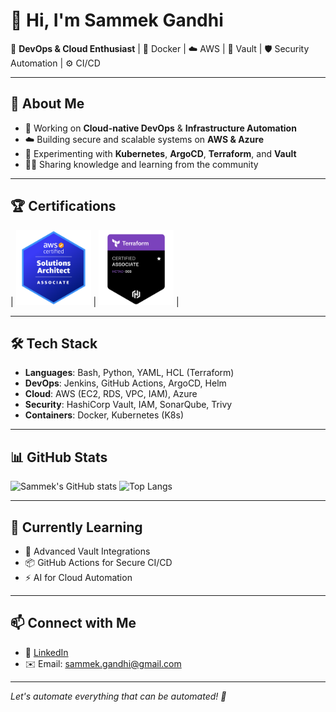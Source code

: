 # 👋 Hi, I'm Sammek Gandhi

🎯 **DevOps & Cloud Enthusiast** | 🐳 Docker | ☁️ AWS | 🔐 Vault | 🛡️ Security Automation | ⚙️ CI/CD

--- 

## 🚀 About Me
- 🔧 Working on **Cloud-native DevOps** & **Infrastructure Automation**
- ☁️ Building secure and scalable systems on **AWS & Azure**
- 🧪 Experimenting with **Kubernetes**, **ArgoCD**, **Terraform**, and **Vault**
- 👨‍🏫 Sharing knowledge and learning from the community

---

## 🏆 Certifications
 | <img src="https://github.com/SammekG/SammekG/blob/main/aws%20certified%20associate.png" alt="HashiCorp Terraform Certified Associate" width="120" height="120"/> | <img src="https://github.com/SammekG/SammekG/blob/main/hashicorp-certified-terraform-associate-003.png" alt="HashiCorp Terraform Certified Associate" width="120" height="120"/> |

---

## 🛠️ Tech Stack
- **Languages**: Bash, Python, YAML, HCL (Terraform)
- **DevOps**: Jenkins, GitHub Actions, ArgoCD, Helm
- **Cloud**: AWS (EC2, RDS, VPC, IAM), Azure
- **Security**: HashiCorp Vault, IAM, SonarQube, Trivy
- **Containers**: Docker, Kubernetes (K8s)

---

## 📊 GitHub Stats

![Sammek's GitHub stats](https://github-readme-stats.vercel.app/api?username=SammekG&show_icons=true&theme=tokyonight)
![Top Langs](https://github-readme-stats.vercel.app/api/top-langs/?username=SammekG&layout=compact&theme=tokyonight)

---

## 🌱 Currently Learning
- 🔐 Advanced Vault Integrations
- 📦 GitHub Actions for Secure CI/CD
- ⚡ AI for Cloud Automation

---

## 📫 Connect with Me
- 💼 [LinkedIn](https://www.linkedin.com/in/sammekgandhi/)
- ✉️ Email: sammek.gandhi@gmail.com

---

*Let's automate everything that can be automated! 🚀*
